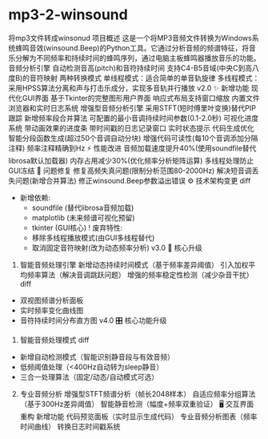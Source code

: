 # mp3-2-winsound
将mp3文件转成winsonud
项目概述
这是一个将MP3音频文件转换为Windows系统蜂鸣音效(winsound.Beep)的Python工具。它通过分析音频的频谱特征，将音乐分解为不同频率和持续时间的蜂鸣序列，通过电脑主板蜂鸣器播放音乐的功能。
音频分析引擎
自动检测音高(pitch)和音符持续时间
支持C4-B5音域(中央C到高八度B)的音符映射
两种转换模式
单线程模式：适合简单的单音轨旋律
多线程模式：采用HPSS算法分离和声与打击乐成分，实现多音轨并行播放
v2.0 
✨ 新增功能
现代化GUI界面
基于Tkinter的完整图形用户界面
响应式布局支持窗口缩放
内置文件浏览器和实时日志系统
增强型音频分析引擎
采用STFT(短时傅里叶变换)替代PIP跟踪
新增频率段合并算法
可配置的最小音调持续时间参数(0.1-2.0秒)
可视化进度系统
带动画效果的进度条
带时间戳的日志记录窗口
实时状态提示
代码生成优化
智能分段函数生成(超过50个音调自动分块)
增强代码可读性(每10个音调添加分隔注释)
频率注释精确到Hz
⚡ 性能改进
音频加载速度提升40%(使用soundfile替代librosa默认加载器)
内存占用减少30%(优化频率分析矩阵运算)
多线程处理防止GUI冻结
🐛 问题修复
修复高频失真问题(限制分析范围80-2000Hz)
解决短音调丢失问题(新增合并算法)
修正winsound.Beep参数溢出错误
⚙️ 技术架构变更
diff
+ 新增依赖:
  - soundfile (替代librosa音频加载)
  - matplotlib (未来频谱可视化预留)
  - tkinter (GUI核心)
! 废弃特性:
  - 移除多线程播放模式(由GUI多线程替代)
  - 取消固定音符映射(改为动态频率分析)
  v3.0 
🎯 核心升级
1. 智能音频处理引擎
新增动态持续时间模式（基于频率差异阈值）
引入加权平均频率算法（解决音调跳跃问题）
增强的频率稳定性检测（减少杂音干扰）
diff
+ 双视图频谱分析面板
+ 实时频率变化曲线图
+ 音符持续时间分布直方图
v4.0 
🎛️ 核心功能升级
1. 智能音频处理模式
diff
+ 新增自动检测模式（智能识别静音段与有效音频）
+ 低频阈值处理（<400Hz自动转为sleep静音）
+ 三合一处理算法（固定/动态/自动模式可选）
2. 专业音频分析
增强型STFT频谱分析（帧长2048样本）
自适应频率分组算法（基于300Hz差异阈值）
智能静音检测（幅度+频率双重验证）
🖥️ 交互界面重构
新增功能
代码预览面板（实时显示生成代码）
专业音频分析图表（频率时间曲线）
转换日志时间戳系统
